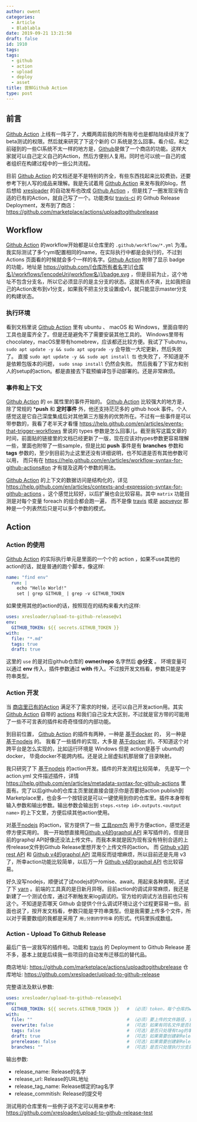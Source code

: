 ```yaml
---
author: owent
categories:
  - Article
  - Blablabla
date: 2019-09-21 13:21:58
draft: false
id: 1910
tags: 
tags: 
  - github
  - action
  - upload
  - deploy
  - asset
title: 尝鲜Github Action
type: post
---
```


前言
------------------------------------------------

[Github Action][1] 上线有一阵子了，大概两周前我的所有账号也是都陆陆续续开发了beta测试的权限。然后就来研究了下这个新的 CI 系统是怎么回事。看介绍，和之前碰到的一些CI系统不太一样的地方是，[Github][4]是做了一个商店的功能。这样大家就可以自己定义自己的Action，然后方便别人复用。同时也可以统一自己的或者组织在构建过程中的一些公共流程。

目前 [Github Action][1] 的文档还是不是特别的齐全，有些东西找起来比较费劲，还要参考下别人写的成品来理解。我是先试着用 [Github Action][1] 来发布我的blog，然后想给 [xresloader][2] 的自动发布也改成 [Github Action][1] ，但是找了一圈发现没有合适的已有的Action，就自己写了一个。功能类似 [travis-ci][5] 的 Github Release Deployment，发布到了商店： https://github.com/marketplace/actions/uploadtogithubrelease

Workflow
------------------------------------------------

[Github Action][1] 的workflow开始都是以仓库里的 ```.github/workflow/*.yml``` 为准。我实际测试了多个yml配置相同的name，在实际执行中都是会执行的，不过到 Actions 页面看的时候就会多个一样的名字。[Github Action][1] 附带了显示 badge 的功能，地址是 https://github.com/[仓库所有者名字]/[仓库名]/workflows/[encodeUri(workflow名)]/badge.svg ，但是目前为止，这个地址不包含分支名，所以它必须显示的是主分支的状态。这就有点不爽，比如我把自己的Action发布到v1分支，如果我不把主分支设置成v1，就只能显示master分支的构建状态。

### 执行环境

看到文档里说 [Github Action][1] 里有 ubuntu 、 macOS 和 Windows，里面自带的工具也是蛮齐全了。但是还是避免不了需要安装其他工具的。 Windows里带有chocolatey，macOS里带有homebrew，应该都还比较方便。我试了下ubutnu， ```sudo apt update -y && sudo apt upgrade -y``` 会导致一大坨更新，然后失败了。 直接 ```sudo apt update -y && sudo apt install 包``` 也失败了，不知道是不是依赖包版本的问题， ```sudo snap install``` 仍然会失败。 然后我看了下官方和别人的setup的action。都是直接去下载预编译包手动部署的。还是非常麻烦。

### 事件和上下文

[Github Action][1] 的 ```on``` 属性里的事件开始的。 [Github Action][1] 比较强大的地方是，除了常规的 ***push** 和 **定时事件** 外，他还支持茫茫多的 github hook 事件。个人感觉这是它自己深度集成后对其他第三方服务的优势所在。不过有一些事件是可以带参数的，我看了老半天才看懂 https://help.github.com/en/articles/events-that-trigger-workflows 里说的 types 参数是怎么回事儿。截至我写这篇文章的时间，前面贴的链接里的文档已经更新了一版，现在应该对types参数更容易理解一些，里面也附带了一些sample，但是比如 **push** 事件是有 **branches** 参数和 **tags** 参数的，至少到目前为止这里还没有详细说明，也不知道是否有其他参数可以用， 而只有在 https://help.github.com/en/articles/workflow-syntax-for-github-actions#on 才有提及这两个参数的用法。

[Github Action][1] 的上下文的数据访问是结构化的，详见 https://help.github.com/en/articles/contexts-and-expression-syntax-for-github-actions 。这个感觉比较好，以后扩展也会比较容易。其中 ```matrix``` 功能目测是对每个变量 foreach 的组合都会跑一遍， 而不是像 [travis][5] 或是 [appveyor][6] 那种是一个列表然后只是可以多个参数的模式。

Action
------------------------------------------------

### Action 的使用

[Github Action][1] 的实际执行单元是里面的一个个的 action ，如果不use其他的action的话，就是普通的跑个脚本，像这样:

```yml
name: "find env"
  run: |
    echo "Hello World!"
    set | grep GITHUB_ | grep -v GITHUB_TOKEN
```

如果使用其他的action的话，按照现在的结构来看大约这样:

```yml
uses: xresloader/upload-to-github-release@v1
env:
  GITHUB_TOKEN: ${{ secrets.GITHUB_TOKEN }}
with:
  file: "*.md"
  tags: true
  draft: true
```

这里的 ```use``` 的是对应github仓库的 **owner/repo** 名字然后 **@分支** 。 环境变量可以通过 **env** 传入，插件参数通过 **with** 传入。不过按开发文档看，参数只能是字符串类型。

### Action 开发

当 [商店里已有的Action](https://github.com/marketplace?type=actions) 满足不了需求的时候，还可以自己开发action用。其实 [Github Action][1] 自带的 [actions](https://github.com/actions/) 和我们自己没太大区别，不过就是官方带的可能用了一些不可言表的插件和奇奇怪怪的内部功能。

到目前位置， [Github Action][1] 的插件有两种，一种是 [基于docker][7] 的， 另一种是 [基于nodejs][8] 的。 我看了一些插件的实现，大多是 [基于docker][7] 的。不知道这个对跨平台是怎么实现的，比如运行环境是 Windows 但是 action是基于 ubuntu的docker， 毕竟docker不能跨内核。还是说上层虚拟机那层做了目录映射。

我只研究了下 [基于nodejs][8] 的action开发。插件的开发流程比较简单， 先是写一个 action.yml 文件描述插件，详情 https://help.github.com/en/articles/metadata-syntax-for-github-actions 里面有。完了以后github的仓库主页里就直接会提示你是否要把action publish到Marketplace里，也会多一个按钮说是可以一键使用到你的仓库里。插件本身带有输入参数和输出参数。输出参数会输出到 ```steps.<step id>.outputs.<output name>``` 的上下文里，方便后续其他action使用。

对[基于nodejs][8] 的action，官方提供了一些 [工具npm包][12] 用于方便action，感觉还是停方便实用的。 我一开始想直接用[Github v4的graphql API][9] 来写插件的，但是目前的graphql API好像还没法上传文件。而我本来就是因为现有没有特别合适的上传release文件到Github Release里想开发个上传文件的action。 而 [Github v3的rest API][10] 和 [Github v4的graphql API][9] 混用反而徒增麻烦，所以目前还是先用 v3 了，所幸action功能比较简单，以后万一升 [Github v4的graphql API][9] 也比较容易。

好久没写nodejs，顺便试了试nodejs的Promise、await。用起来各种爽啊，还试了下 [yarn][11] 。前端的工具真的是日新月异呀。目前action的调试非常麻烦，我还是新建了一个测试仓库，通过不断触发来log调试的。官方给的调试方法目前也只有这个。不知道是否哪天 Github 会提供个什么调试环境让这个过程更容易一些。前面也说了，按开发文档看，参数只能是字符串类型。但是我需要上传多个文件，所以对于需要数组的我都是采用了 ```用;分割的字符串``` 的形式。代码里拆成数组。

### Action - Upload To Github Release

最后广告一波我写的插件啦。功能和 [travis][5] 的 Deployment to Github Release 差不多，基本上就是后续我一些项目的自动发布迁移后的替代品。

商店地址: https://github.com/marketplace/actions/uploadtogithubrelease
仓库地址: https://github.com/xresloader/upload-to-github-release

完整语法及默认参数:

```yml
uses: xresloader/upload-to-github-release@v1
env:
  GITHUB_TOKEN: ${{ secrets.GITHUB_TOKEN }}   # （必须）token，每个仓库的workflow会自动带一个 ${{ secrets.GITHUB_TOKEN }} ，直接用这个即可
with:
  file: ""                                    # （必须）要上传的文件路径，支持通配符，多个用分号(;)隔开
  overwrite: false                            # （可选）如果有同名文件是否覆盖
  tags: false                                 # （可选）是否只处理有tag的事件
  draft: true                                 # （可选）如果需要创建新Release，是否是草稿Release
  prerelease: false                           # （可选）如果需要创建新Release，是否是Prerelease
  branches: ""                                # （可选）是否只处理执行分支的事件，多个用分号(;)隔开
```

输出参数:

+ release_name: Release的名字
+ release_url: Release的URL地址
+ release_tag_name: Release绑定的tag名字
+ release_commitish: Release的提交号

测试用的仓库里有一些例子说不定可以用来参考: https://github.com/xresloader/upload-to-github-release-test

[1]: https://github.com/features/actions
[2]: https://github.com/xresloader/xresloader
[3]: https://github.com/xresloader/upload-to-github-release
[4]: https://github.com
[5]: https://travis-ci.org
[6]: https://www.appveyor.com/
[7]: https://help.github.com/en/articles/creating-a-docker-container-action
[8]: https://help.github.com/en/articles/creating-a-javascript-action
[9]: https://developer.github.com/v4/
[10]: https://developer.github.com/v3/repos/releases/
[11]: https://yarnpkg.com/
[12]: https://github.com/actions/toolkit
